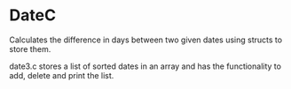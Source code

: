 # DateC

Calculates the difference in days between two given dates using structs to store them.

date3.c stores a list of sorted dates in an array and has the functionality to add, delete and print the list.
